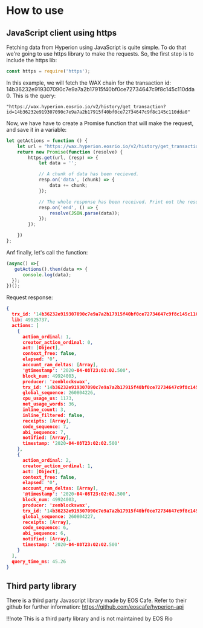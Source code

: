 # How to use

## JavaScript client using https
Fetching data from Hyperion using JavaScript is quite simple. To do that we're going to use https library to make the requests.
So, the first step is to include the https lib:
````javascript
const https = require('https');
````

In this example, we will fetch the WAX chain for the transaction id: 14b36232e919307090c7e9a7a2b17915f40bf0ce72734647c9f8c145c110dda0.
This is the query:
````
"https://wax.hyperion.eosrio.io/v2/history/get_transaction?id=14b36232e919307090c7e9a7a2b17915f40bf0ce72734647c9f8c145c110dda0"
````

Now, we have have to create a Promise function that will make the request, and save it in a variable:
````javascript
let getActions = function () {
    let url = "https://wax.hyperion.eosrio.io/v2/history/get_transaction?id=14b36232e919307090c7e9a7a2b17915f40bf0ce72734647c9f8c145c110dda0";
    return new Promise(function (resolve) {
        https.get(url, (resp) => {
            let data = '';

            // A chunk of data has been recieved.
            resp.on('data', (chunk) => {
                data += chunk;
            });

            // The whole response has been received. Print out the result.
            resp.on('end', () => {
                resolve(JSON.parse(data));
            });
        });

    })
};
````

Anf finally, let's call the function:
````javascript
(async() =>{
   getActions().then(data => {
      console.log(data);
  });
})();
````

Request response:
````json
{
  trx_id: '14b36232e919307090c7e9a7a2b17915f40bf0ce72734647c9f8c145c110dda0',
  lib: 49925737,
  actions: [
    {
      action_ordinal: 1,
      creator_action_ordinal: 0,
      act: [Object],
      context_free: false,
      elapsed: '0',
      account_ram_deltas: [Array],
      '@timestamp': '2020-04-08T23:02:02.500',
      block_num: 49924003,
      producer: 'zenblockswax',
      trx_id: '14b36232e919307090c7e9a7a2b17915f40bf0ce72734647c9f8c145c110dda0',
      global_sequence: 260804226,
      cpu_usage_us: 1173,
      net_usage_words: 36,
      inline_count: 3,
      inline_filtered: false,
      receipts: [Array],
      code_sequence: 7,
      abi_sequence: 7,
      notified: [Array],
      timestamp: '2020-04-08T23:02:02.500'
    },
    {
      action_ordinal: 2,
      creator_action_ordinal: 1,
      act: [Object],
      context_free: false,
      elapsed: '0',
      account_ram_deltas: [Array],
      '@timestamp': '2020-04-08T23:02:02.500',
      block_num: 49924003,
      producer: 'zenblockswax',
      trx_id: '14b36232e919307090c7e9a7a2b17915f40bf0ce72734647c9f8c145c110dda0',
      global_sequence: 260804227,
      receipts: [Array],
      code_sequence: 6,
      abi_sequence: 6,
      notified: [Array],
      timestamp: '2020-04-08T23:02:02.500'
    }
  ],
  query_time_ms: 45.26
}
````

## Third party library
There is a third party Javascript library made by EOS Cafe. 
Refer to their github for further information: https://github.com/eoscafe/hyperion-api

!!!note
    This is a third party library and is not maintained by EOS Rio